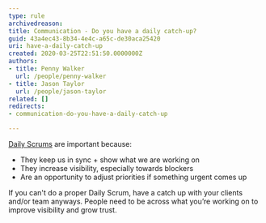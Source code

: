 ```yaml
---
type: rule
archivedreason: 
title: Communication - Do you have a daily catch-up?
guid: 43a4ec43-8b34-4e4c-a65c-de30aca25420
uri: have-a-daily-catch-up
created: 2020-03-25T22:51:50.0000000Z
authors:
- title: Penny Walker
  url: /people/penny-walker
- title: Jason Taylor
  url: /people/jason-taylor
related: []
redirects:
- communication-do-you-have-a-daily-catch-up

---
```


[Daily Scrums](/methodology-daily-scrums) are important because:

<!--endintro-->

* They keep us in sync + show what we are working on
* They increase visibility, especially towards blockers
* Are an opportunity to adjust priorities if something urgent comes up

If you can't do a proper Daily Scrum, have a catch up with your clients and/or team anyways. People need to be across what you’re working on to improve visibility and grow trust.
